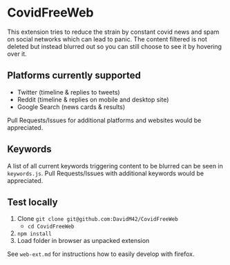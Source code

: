 # CovidFreeWeb

This extension tries to reduce the strain by constant covid news and spam on social networks which can lead to panic.
The content filtered is not deleted but instead blurred out so you can still choose to see it by hovering over it.

## Platforms currently supported

* Twitter (timeline & replies to tweets)
* Reddit (timeline & replies on mobile and desktop site)
* Google Search (news cards & results)

Pull Requests/Issues for additional platforms and websites would be appreciated.

## Keywords

A list of all current keywords triggering content to be blurred can be seen in `keywords.js`.
Pull Requests/Issues with additional keywords would be appreciated.

## Test locally

1. Clone `git clone git@github.com:DavidM42/CovidFreeWeb`
    * `cd CovidFreeWeb`
2. `npm install`
3. Load folder in browser as unpacked extension

See `web-ext.md` for instructions how to easily develop with firefox.
